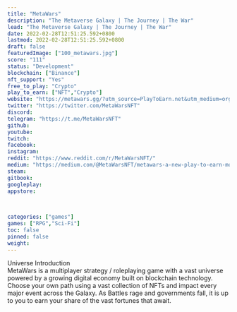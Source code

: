 ```yaml
---
title: "MetaWars"
description: "The Metaverse Galaxy | The Journey | The War"
lead: "The Metaverse Galaxy | The Journey | The War"
date: 2022-02-28T12:51:25.592+0800
lastmod: 2022-02-28T12:51:25.592+0800
draft: false
featuredImage: ["100_metawars.jpg"]
score: "111"
status: "Development"
blockchain: ["Binance"]
nft_support: "Yes"
free_to_play: "Crypto"
play_to_earn: ["NFT","Crypto"]
website: "https://metawars.gg/?utm_source=PlayToEarn.net&utm_medium=organic&utm_campaign=gamepage"
twitter: "https://twitter.com/MetaWarsNFT"
discord: 
telegram: "https://t.me/MetaWarsNFT"
github: 
youtube: 
twitch: 
facebook: 
instagram: 
reddit: "https://www.reddit.com/r/MetaWarsNFT/"
medium: "https://medium.com/@MetaWarsNFT/metawars-a-new-play-to-earn-model-bddf84a8b890"
steam: 
gitbook: 
googleplay: 
appstore: 

  
    
categories: ["games"]
games: ["RPG","Sci-Fi"]
toc: false
pinned: false
weight: 
---
```

Universe Introduction<br> MetaWars is a multiplayer strategy / roleplaying game with a vast universe powered by a growing digital economy built on blockchain technology. Choose your own path using a vast collection of NFTs and impact every major event across the Galaxy. As Battles rage and governments fall, it is up to you to earn your share of the vast fortunes that await.